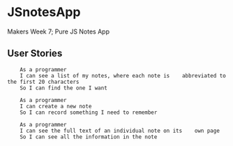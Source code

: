 # JSnotesApp
Makers Week 7; Pure JS Notes App

## User Stories 
```
	As a programmer
	I can see a list of my notes, where each note is 	abbreviated to the first 20 characters
	So I can find the one I want
	
	As a programmer
	I can create a new note
	So I can record something I need to remember
	
	As a programmer
	I can see the full text of an individual note on its 	own page
	So I can see all the information in the note
```


